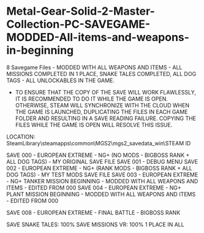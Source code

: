 # Metal-Gear-Solid-2-Master-Collection-PC-SAVEGAME-MODDED-All-items-and-weapons-in-beginning
8 Savegame Files - MODDED WITH ALL WEAPONS AND ITEMS - ALL MISSIONS COMPLETED IN 1 PLACE, SNAKE TALES COMPLETED, ALL DOG TAGS - ALL UNLOCKABLES IN THE GAME.
* TO ENSURE THAT THE COPY OF THE SAVE WILL WORK FLAWLESSLY, IT IS RECOMMENDED TO DO IT WHILE THE GAME IS OPEN. OTHERWISE, STEAM WILL SYNCHRONIZE WITH THE CLOUD WHEN THE GAME IS LAUNCHED, DUPLICATING THE FILES IN EACH GAME FOLDER AND RESULTING IN A SAVE READING FAILURE. COPYING THE FILES WHILE THE GAME IS OPEN WILL RESOLVE THIS ISSUE.

LOCATION: SteamLibrary\steamapps\common\MGS2\mgs2_savedata_win\STEAM ID

SAVE 000 - EUROPEAN EXTREME - NG+ (NO MODS - BIGBOSS RANK + ALL DOG TAGS) - MY ORIGINAL SAVE FILE
SAVE 001 - DEBUG MENU
SAVE 002 - EUROPEAN EXTREME - NG+ (RANK MODS - BIGBOSS RANK + ALL DOG TAGS) - MY TEST MODS SAVE FILE
SAVE 003 - EUROPEAN EXTREME - NG+ TANKER MISSION BEGINNING - MODDED WITH ALL WEAPONS AND ITEMS - EDITED FROM 000
SAVE 004 - EUROPEAN EXTREME - NG+ PLANT MISSION BEGINNING - MODDED WITH ALL WEAPONS AND ITEMS - EDITED FROM 000

SAVE 008 - EUROPEAN EXTREME - FINAL BATTLE - BIGBOSS RANK

SAVE SNAKE TALES: 100%
SAVE MISSIONS VR: 100% 1 PLACE IN ALL
